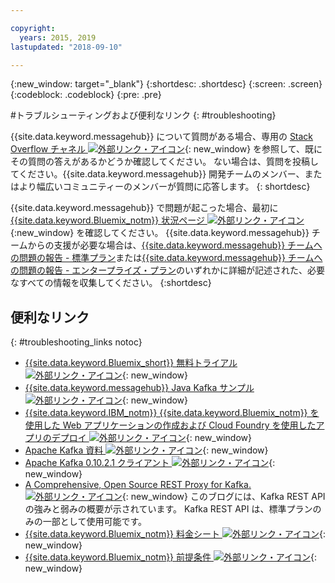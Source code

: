 ```yaml
---

copyright:
  years: 2015, 2019
lastupdated: "2018-09-10"

---
```


{:new_window: target="_blank"}
{:shortdesc: .shortdesc}
{:screen: .screen}
{:codeblock: .codeblock}
{:pre: .pre}



#トラブルシューティングおよび便利なリンク
{: #troubleshooting}

{{site.data.keyword.messagehub}} について質問がある場合、専用の [Stack Overflow チャネル ![外部リンク・アイコン](../../icons/launch-glyph.svg "外部リンク・アイコン")](http://stackoverflow.com/questions/tagged/message-hub){: new_window} を参照して、既にその質問の答えがあるかどうか確認してください。
ない場合は、質問を投稿してください。{{site.data.keyword.messagehub}} 開発チームのメンバー、またはより幅広いコミュニティーのメンバーが質問に応答します。
{: shortdesc}

{{site.data.keyword.messagehub}} で問題が起こった場合、最初に [{{site.data.keyword.Bluemix_notm}} 状況ページ ![外部リンク・アイコン](../../icons/launch-glyph.svg "外部リンク・アイコン")](https://console.bluemix.net/status){:new_window} を確認してください。 {{site.data.keyword.messagehub}} チームからの支援が必要な場合は、[{{site.data.keyword.messagehub}} チームへの問題の報告 - 標準プラン](/docs/services/EventStreams/eventstreams109.html)または[{{site.data.keyword.messagehub}} チームへの問題の報告 - エンタープライズ・プラン](/docs/services/EventStreams/eventstreams125.html)のいずれかに詳細が記述された、必要なすべての情報を収集してください。
{:shortdesc}

## 便利なリンク
{: #troubleshooting_links notoc}

*  [{{site.data.keyword.Bluemix_short}} 無料トライアル ![外部リンク・アイコン](../../icons/launch-glyph.svg "外部リンク・アイコン")](https://apps.admin.ibmcloud.com/manage/trial/bluemix.html){: new_window}
*  [{{site.data.keyword.messagehub}} Java Kafka サンプル ![外部リンク・アイコン](../../icons/launch-glyph.svg "外部リンク・アイコン")](https://github.com/ibm-messaging/event-streams-samples/tree/master/kafka-java-console-sample){: new_window}
*  [{{site.data.keyword.IBM_notm}} {{site.data.keyword.Bluemix_notm}} を使用した Web アプリケーションの作成および Cloud Foundry を使用したアプリのデプロイ ![外部リンク・アイコン](../../icons/launch-glyph.svg "外部リンク・アイコン")](http://www.ng.bluemix.net/docs/starters/install_cli.html){: new_window}
*  [Apache Kafka 資料 ![外部リンク・アイコン](../../icons/launch-glyph.svg "外部リンク・アイコン")](http://kafka.apache.org/documentation.html){: new_window}
*  [Apache Kafka 0.10.2.1 クライアント ![外部リンク・アイコン](../../icons/launch-glyph.svg "外部リンク・アイコン")](http://kafka.apache.org/0102/javadoc/index.html){: new_window}
*  [A Comprehensive, Open Source REST Proxy for Kafka. ![外部リンク・アイコン](../../icons/launch-glyph.svg "外部リンク・アイコン")](http://www.confluent.io/blog/a-comprehensive-open-source-rest-proxy-for-kafka/){: new_window} 
	このブログには、Kafka REST API の強みと弱みの概要が示されています。 Kafka REST API は、標準プランのみの一部として使用可能です。
*  [{{site.data.keyword.Bluemix_notm}} 料金シート ![外部リンク・アイコン](../../icons/launch-glyph.svg "外部リンク・アイコン")](https://www.ng.bluemix.net/#/pricing){: new_window}
*  [{{site.data.keyword.Bluemix_notm}} 前提条件 ![外部リンク・アイコン](../../icons/launch-glyph.svg "外部リンク・アイコン")](https://developer.ibm.com/bluemix/support/#prereqs/){: new_window}

